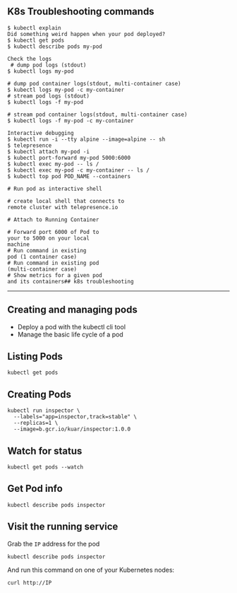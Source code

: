 ## K8s Troubleshooting commands 
```
$ kubectl explain
Did something weird happen when your pod deployed?
$ kubectl get pods
$ kubectl describe pods my-pod

Check the logs
 # dump pod logs (stdout)
$ kubectl logs my-pod    

# dump pod container logs(stdout, multi-container case) 
$ kubectl logs my-pod -c my-container 
# stream pod logs (stdout)
$ kubectl logs -f my-pod

# stream pod container logs(stdout, multi-container case)
$ kubectl logs -f my-pod -c my-container

Interactive debugging
$ kubectl run -i --tty alpine --image=alpine -- sh
$ telepresence
$ kubectl attach my-pod -i
$ kubectl port-forward my-pod 5000:6000
$ kubectl exec my-pod -- ls /
$ kubectl exec my-pod -c my-container -- ls /
$ kubectl top pod POD_NAME --containers

# Run pod as interactive shell

# create local shell that connects to
remote cluster with telepresence.io

# Attach to Running Container

# Forward port 6000 of Pod to
your to 5000 on your local
machine
# Run command in existing
pod (1 container case)
# Run command in existing pod
(multi-container case)
# Show metrics for a given pod
and its containers## k8s troubleshooting 
```

<hr></hr>

## Creating and managing pods

* Deploy a pod with the kubectl cli tool
* Manage the basic life cycle of a pod

## Listing Pods

```
kubectl get pods
```

## Creating Pods

```
kubectl run inspector \
  --labels="app=inspector,track=stable" \
  --replicas=1 \
  --image=b.gcr.io/kuar/inspector:1.0.0
```

## Watch for status

```
kubectl get pods --watch
```

## Get Pod info

```
kubectl describe pods inspector
```

## Visit the running service

Grab the `IP` address for the pod

```
kubectl describe pods inspector
```

And run this command on one of your Kubernetes nodes:

```
curl http://IP
```
